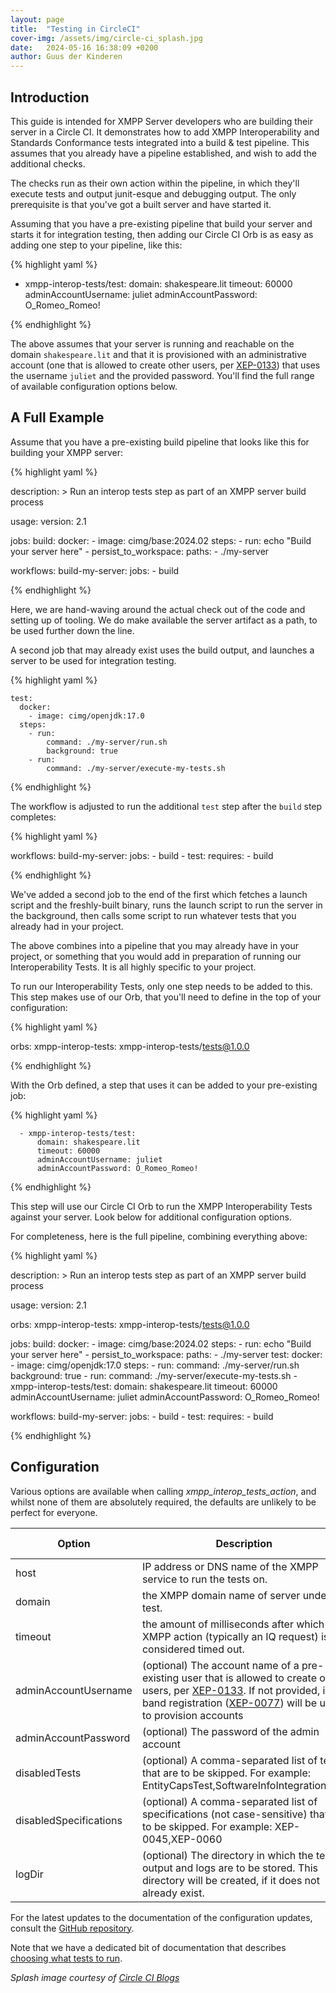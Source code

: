 ```yaml
---
layout: page
title:  "Testing in CircleCI"
cover-img: /assets/img/circle-ci_splash.jpg
date:   2024-05-16 16:38:09 +0200
author: Guus der Kinderen
---
```


## Introduction

This guide is intended for XMPP Server developers who are building their server in a Circle CI. It demonstrates how to add XMPP Interoperability and Standards Conformance tests integrated into a build & test pipeline. This assumes that you already have a pipeline established, and wish to add the additional checks.

The checks run as their own action within the pipeline, in which they'll execute tests and output junit-esque and debugging output. The only prerequisite is that you've got a built server and have started it.

Assuming that you have a pre-existing pipeline that build your server and starts it for integration testing, then adding our Circle CI Orb is as easy as adding one step to your pipeline, like this:

{% highlight yaml %}

- xmpp-interop-tests/test:
    domain: shakespeare.lit
    timeout: 60000
    adminAccountUsername: juliet
    adminAccountPassword: O_Romeo_Romeo!

{% endhighlight %}


The above assumes that your server is running and reachable on the domain `shakespeare.lit` and that it is provisioned with an administrative account (one that is allowed to create other users, per [XEP-0133](https://xmpp.org/extensions/xep-0133.html)) that uses the username `juliet` and the provided password. You'll find the full range of available configuration options below.

## A Full Example

Assume that you have a pre-existing build pipeline that looks like this for building your XMPP server:

{% highlight yaml %}

description: >
  Run an interop tests step as part of an XMPP server build process

usage:
  version: 2.1

  jobs:
    build:
      docker:
        - image: cimg/base:2024.02
      steps:
        - run: echo "Build your server here"
        - persist_to_workspace:
            paths:
              - ./my-server

  workflows:
    build-my-server:
      jobs:
        - build

{% endhighlight %}


Here, we are hand-waving around the actual check out of the code and setting up of tooling. We do make available the server artifact as a path, to be used further down the line.

A second job that may already exist uses the build output, and launches a server to be used for integration testing.

{% highlight yaml %}

    test:
      docker:
        - image: cimg/openjdk:17.0
      steps:
        - run:
            command: ./my-server/run.sh
            background: true
        - run:
            command: ./my-server/execute-my-tests.sh

{% endhighlight %}

The workflow is adjusted to run the additional `test` step after the `build` step completes:

{% highlight yaml %}

  workflows:
    build-my-server:
      jobs:
        - build
        - test:
            requires:
              - build


{% endhighlight %}

We've added a second job to the end of the first which fetches a launch script and the freshly-built binary, runs the launch script to run the server in the background, then calls some script to run whatever tests that you already had in your project.

The above combines into a pipeline that you may already have in your project, or something that you would add in preparation of running our Interoperability Tests. It is all highly specific to your project.

To run our Interoperability Tests, only one step needs to be added to this. This step makes use of our Orb, that you'll need to define in the top of your configuration:

{% highlight yaml %}

  orbs:
    xmpp-interop-tests: xmpp-interop-tests/tests@1.0.0

{% endhighlight %}

With the Orb defined, a step that uses it can be added to your pre-existing job:

{% highlight yaml %}

      - xmpp-interop-tests/test:
          domain: shakespeare.lit
          timeout: 60000
          adminAccountUsername: juliet
          adminAccountPassword: O_Romeo_Romeo!

{% endhighlight %}

This step will use our Circle CI Orb to run the XMPP Interoperability Tests against your server. Look below for additional configuration options.

For completeness, here is the full pipeline, combining everything above:

{% highlight yaml %}

description: >
  Run an interop tests step as part of an XMPP server build process

usage:
  version: 2.1

  orbs:
    xmpp-interop-tests: xmpp-interop-tests/tests@1.0.0

  jobs:
    build:
      docker:
        - image: cimg/base:2024.02
      steps:
        - run: echo "Build your server here"
        - persist_to_workspace:
            paths:
              - ./my-server
    test:
      docker:
        - image: cimg/openjdk:17.0
      steps:
        - run:
            command: ./my-server/run.sh
            background: true
        - run:
            command: ./my-server/execute-my-tests.sh
        - xmpp-interop-tests/test:
            domain: shakespeare.lit
            timeout: 60000
            adminAccountUsername: juliet
            adminAccountPassword: O_Romeo_Romeo!

  workflows:
    build-my-server:
      jobs:
        - build
        - test:
            requires:
              - build

{% endhighlight %}

## Configuration

Various options are available when calling _xmpp_interop_tests_action_, and whilst none of them are absolutely required, the defaults are unlikely to be perfect for everyone.

| Option                 | Description                                                                                                                                                                                                                                                                           | Default value      |
|------------------------|---------------------------------------------------------------------------------------------------------------------------------------------------------------------------------------------------------------------------------------------------------------------------------------| ------------------ |
| host                   | IP address or DNS name of the XMPP service to run the tests on.                                                                                                                                                                                                                       | 127.0.0.1          |
| domain                 | the XMPP domain name of server under test.                                                                                                                                                                                                                                            | example.org        |
| timeout                | the amount of milliseconds after which an XMPP action (typically an IQ request) is considered timed out.                                                                                                                                                                              | 60000 (one minute) |
| adminAccountUsername   | (optional) The account name of a pre-existing user that is allowed to create other users, per [XEP-0133](https://xmpp.org/extensions/xep-0133.html). If not provided, in-band registration ([XEP-0077](https://xmpp.org/extensions/xep-0077.html)) will be used to provision accounts | -                  |
| adminAccountPassword   | (optional) The password of the admin account                                                                                                                                                                                                                                          | -                  |
| disabledTests          | (optional) A comma-separated list of tests that are to be skipped. For example: EntityCapsTest,SoftwareInfoIntegrationTest                                                                                                                                                            | -                  |
| disabledSpecifications | (optional) A comma-separated list of specifications (not case-sensitive) that are to be skipped. For example: XEP-0045,XEP-0060                                                                                                                                                       | -                  |
| logDir                 | (optional) The directory in which the test output and logs are to be stored. This directory will be created, if it does not already exist.                                                                                                                                            | ./output           |

For the latest updates to the documentation of the configuration updates, consult the [GitHub repository](https://github.com/XMPP-Interop-Testing/xmpp-interop-tests-circleci-orb).

Note that we have a dedicated bit of documentation that describes [choosing what tests to run](selecting-tests).

_Splash image courtesy of [Circle CI Blogs](https://circleci.com/blog/what-is-a-ci-cd-pipeline/)_
